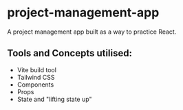 # project-management-app

A project management app built as a way to practice React.

## Tools and Concepts utilised:

- Vite build tool
- Tailwind CSS
- Components
- Props
- State and "lifting state up"
